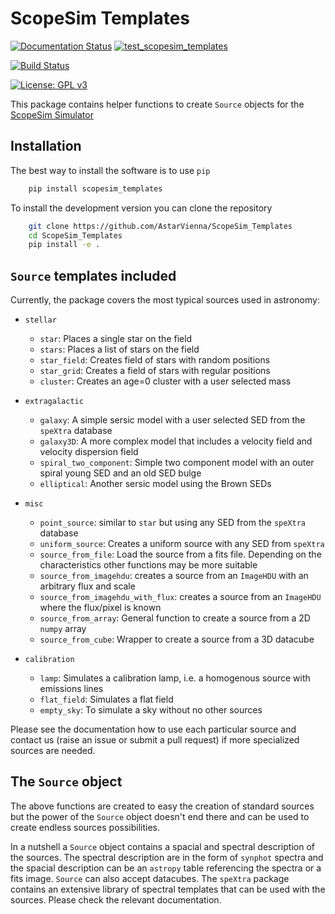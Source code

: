 # ScopeSim Templates

[![Documentation Status](https://readthedocs.org/projects/scopesim-templates/badge/?version=latest)](https://scopesim-templates.readthedocs.io/en/latest/?badge=latest)
[![test_scopesim_templates](https://github.com/AstarVienna/ScopeSim_Templates/actions/workflows/tests.yml/badge.svg)](https://github.com/AstarVienna/ScopeSim_Templates/actions/workflows/tests.yml)

[![Build Status](http://github-actions.40ants.com/AstarVienna/ScopeSim_Templates/matrix.svg)](https://github.com/AstarVienna/ScopeSim_Templates)

[![License: GPL v3](https://img.shields.io/badge/License-GPLv3-blue.svg)](https://www.gnu.org/licenses/gpl-3.0)

This package contains helper functions to create ``Source`` objects for the 
[ScopeSim Simulator](https://github.com/AstarVienna/ScopeSim)


## Installation

The best way to install the software is to use ``pip``

```bash
    pip install scopesim_templates
```


To install the development version you can clone the repository

```bash
    git clone https://github.com/AstarVienna/ScopeSim_Templates
    cd ScopeSim_Templates
    pip install -e .
```
    

## ``Source`` templates included

Currently, the package covers the most typical sources used in astronomy:

- ``stellar``
  - ``star``: Places a single star on the field 
  - ``stars``: Places a list of stars on the field
  - ``star_field``: Creates field of stars with random positions
  - ``star_grid``: Creates a field of stars with regular positions
  - ``cluster``: Creates an age=0 cluster with a user selected mass

- ``extragalactic``
  - ``galaxy``: A simple sersic model with a user selected SED from the ``speXtra`` database
  - ``galaxy3D``: A more complex model that includes a velocity field and velocity dispersion field
  - ``spiral_two_component``: Simple two component model with an outer spiral young SED and an old SED bulge
  - ``elliptical``: Another sersic model using the Brown SEDs

- ``misc``
  - ``point_source``: similar to ``star`` but using any SED from the ``speXtra`` database
  - ``uniform_source``: Creates a uniform source with any SED from ``speXtra`` 
  - ``source_from_file``: Load the source from a fits file. Depending on the characteristics other 
               functions may be more suitable
  - ``source_from_imagehdu``: creates a source from an ``ImageHDU`` with an arbitrary flux and scale
  - ``source_from_imagehdu_with_flux``: creates a source from an ``ImageHDU`` where the flux/pixel is known 
  - ``source_from_array``: General function to create a source from a 2D ``numpy`` array
  - ``source_from_cube``: Wrapper to create a source from a 3D datacube
  
- ``calibration``
  - ``lamp``: Simulates a calibration lamp, i.e. a homogenous source with emissions lines
  - ``flat_field``: Simulates a flat field
  - ``empty_sky``: To simulate a sky without no other sources

Please see the documentation how to use each particular source and contact us 
(raise an issue or submit a pull request) if more specialized sources are needed.

## The ``Source`` object 

The above functions are created to easy the creation of standard sources but the power of the ``Source`` object
doesn't end there and can be used to create endless sources possibilities. 

In a nutshell a ``Source`` object contains a spacial and spectral description of the sources. The spectral description 
are in the form of ``synphot`` spectra and the spacial description can be an ``astropy`` table referencing the spectra
or a fits image.  ``Source`` can also accept datacubes. The ``speXtra`` package contains an extensive library of 
spectral templates that can be used with the sources. Please check the relevant documentation. 
